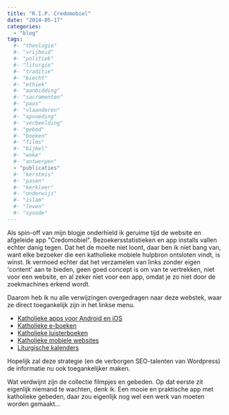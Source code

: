 ```yaml
---
title: "R.I.P. Credomobiel"
date: "2014-05-17"
categories: 
  - "blog"
tags:
  #- "theologie"
  #- "vrijheid"
  #- "politiek"
  #- "liturgie"
  #- "traditie"
  #- "biecht"
  #- "ethiek"
  #- "aanbidding"
  #- "sacramenten"
  #- "paus"
  #- "vlaanderen"
  #- "opvoeding"
  #- "verbeelding"
  #- "gebed"
  #- "boeken"
  #- "films"
  #- "bijbel"
  #- "woke"
  #- "antwerpen"
  - "publicaties"
  #- "kerstmis"
  #- "pasen"
  #- "kerkleer"
  #- "onderwijs"
  #- "islam"
  #- "leven"
  #- "synode"
---
```


Als spin-off van mijn blogje onderhield ik geruime tijd de website en afgeleide app "Credomobiel". Bezoekersstatistieken en app installs vallen echter danig tegen. Dat het de moeite niet loont, daar ben ik niet bang van, want elke bezoeker die een katholieke mobiele hulpbron ontsloten vindt, is winst. Ik vermoed echter dat het verzamelen van links zonder eigen 'content' aan te bieden, geen goed concept is om van te vertrekken, niet voor een website, en al zeker niet voor een app, omdat je zo niet door de zoekmachines erkend wordt.

Daarom heb ik nu alle verwijzingen overgedragen naar deze webstek, waar ze direct toegankelijk zijn in het linkse menu.

- [Katholieke apps voor Android en iOS](/page/apps-voor-android-en-ios/)
- [Katholieke e-boeken](/page/e-boeken/)
- [Katholieke luisterboeken](/page/luisterboeken/)
- [Katholieke mobiele websites](/page/mobiele-websites/)
- [Liturgische kalenders](/page/liturgische-kalenders/)

Hopelijk zal deze strategie (en de verborgen SEO-talenten van Wordpress) de informatie nu ook toegankelijker maken.

Wat verdwijnt zijn de collectie filmpjes en gebeden. Op dat eerste zit eigenlijk niemand te wachten, denk ik. Een mooie en praktische app met katholieke gebeden, daar zou eigenlijk nog wel een werk van moeten worden gemaakt...
